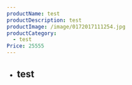 ```yaml
---
productName: test
productDescription: test
productImage: /image/0172017111254.jpg
productCategory:
  - test
Price: 25555
---
```

* ## test

